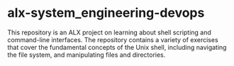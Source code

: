 # alx-system_engineering-devops
This repository is an ALX project on learning about shell scripting and command-line interfaces. The repository contains a variety of exercises that cover the fundamental concepts of the Unix shell, including navigating the file system, and manipulating files and directories.
